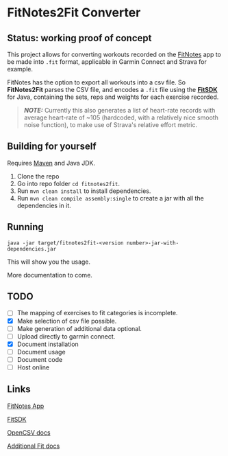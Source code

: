 # FitNotes2Fit Converter

Status: working proof of concept
---

This project allows for converting workouts recorded on the [FitNotes](https://play.google.com/store/apps/details?id=com.github.jamesgay.fitnotes&hl=en_US&gl=US) app to be made into `.fit` format, applicable in Garmin Connect and Strava for example.

FitNotes has the option to export all workouts into a csv file. So **FitNotes2Fit** parses the CSV file, and encodes a `.fit` file using the [**FitSDK**](https://developer.garmin.com/fit/overview/) for Java, containing the sets, reps and weights for each exercise recorded.

> **_NOTE:_** Currently this also generates a list of heart-rate records with average heart-rate of ~105 (hardcoded, with a relatively nice smooth noise function), to make use of Strava's relative effort metric.

## Building for yourself

Requires [Maven](https://maven.apache.org/install.html) and Java JDK.

1. Clone the repo
2. Go into repo folder `cd fitnotes2fit`.
3. Run `mvn clean install` to install dependencies.
4. Run `mvn clean compile assembly:single` to create a jar with all the dependencies in it.

## Running

```java -jar target/fitnotes2fit-<version number>-jar-with-dependencies.jar```

This will show you the usage.

More documentation to come.

## TODO

 - [ ] The mapping of exercises to fit categories is incomplete.
 - [X] Make selection of csv file possible.
 - [ ] Make generation of additional data optional.
 - [ ] Upload directly to garmin connect.
 - [X] Document installation
 - [ ] Document usage
 - [ ] Document code
 - [ ] Host online

 ## Links

 [FitNotes App](https://play.google.com/store/apps/details?id=com.github.jamesgay.fitnotes&hl=en_US&gl=US)

 [FitSDK](https://developer.garmin.com/fit/overview/)

 [OpenCSV docs](http://opencsv.sourceforge.net/#reading_into_beans)

 [Additional Fit docs](https://apizone.suunto.com/fit-description)